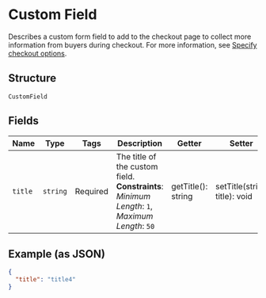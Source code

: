
# Custom Field

Describes a custom form field to add to the checkout page to collect more information from buyers during checkout.
For more information,
see [Specify checkout options](https://developer.squareup.com/docs/checkout-api/optional-checkout-configurations#specify-checkout-options-1).

## Structure

`CustomField`

## Fields

| Name | Type | Tags | Description | Getter | Setter |
|  --- | --- | --- | --- | --- | --- |
| `title` | `string` | Required | The title of the custom field.<br>**Constraints**: *Minimum Length*: `1`, *Maximum Length*: `50` | getTitle(): string | setTitle(string title): void |

## Example (as JSON)

```json
{
  "title": "title4"
}
```

